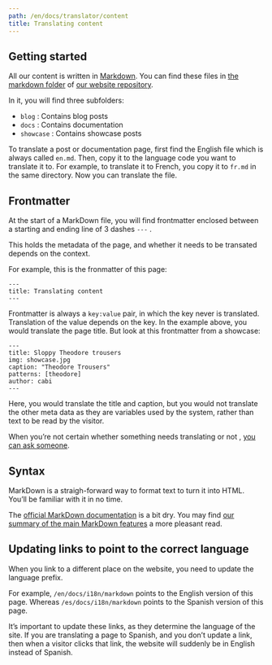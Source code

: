 ```yaml
---
path: /en/docs/translator/content
title: Translating content
---
```


## Getting started

All our content is written in [Markdown](/en/docs/markdown). You can find these files in [the markdown folder](https://github.com/freesewing/website/tree/develop/src/markdown) of [our website repository](https://github.com/freesewing/website).

In it, you will find three subfolders:

- `blog` : Contains blog posts
- `docs` : Contains documentation
- `showcase` : Contains showcase posts

To translate a post or documentation page, first find the English file which is always called `en.md`. Then, copy it to the language code you want to translate it to. For example, to translate it to French, you copy it to `fr.md` in the same directory. Now you can translate the file.

## Frontmatter

At the start of a MarkDown file, you will find frontmatter enclosed between a starting and ending line of 3 dashes `---` .

This holds the metadata of the page, and whether it needs to be transated depends on the context.

For example, this is the fronmatter of this page:

    ---
    title: Translating content
    ---
    

Frontmatter is always a `key:value` pair, in which the key never is translated. Translation of the value depends on the key. In the example above, you would translate the page title. But look at this frontmatter from a showcase:

    ---
    title: Sloppy Theodore trousers
    img: showcase.jpg
    caption: "Theodore Trousers"
    patterns: [theodore]
    author: cabi
    ---
    

Here, you would translate the title and caption, but you would not translate the other meta data as they are variables used by the system, rather than text to be read by the visitor.

When you’re not certain whether something needs translating or not , [you can ask someone](https://gitter.im/freesewing/freesewing).

## Syntax

MarkDown is a straigh-forward way to format text to turn it into HTML. You’ll be familiar with it in no time.

The [official MarkDown documentation](https://daringfireball.net/projects/markdown/syntax) is a bit dry. You may find [our summary of the main MarkDown features](/en/docs/markdown) a more pleasant read.

## Updating links to point to the correct language

When you link to a different place on the website, you need to update the language prefix.

For example, `/en/docs/i18n/markdown` points to the English version of this page. Whereas `/es/docs/i18n/markdown` points to the Spanish version of this page.

It’s important to update these links, as they determine the language of the site. If you are translating a page to Spanish, and you don’t update a link, then when a visitor clicks that link, the website will suddenly be in English instead of Spanish.